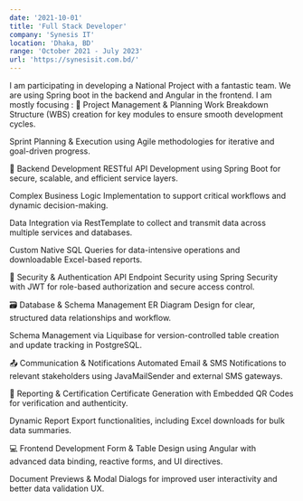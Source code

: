 ```yaml
---
date: '2021-10-01'
title: 'Full Stack Developer'
company: 'Synesis IT'
location: 'Dhaka, BD'
range: 'October 2021 - July 2023'
url: 'https://synesisit.com.bd/'
---
```


I am participating in developing a National Project with a
fantastic team. We are using Spring boot in the backend
and Angular in the frontend. I am mostly focusing :
📌 Project Management & Planning
Work Breakdown Structure (WBS) creation for key modules to ensure smooth development cycles.

Sprint Planning & Execution using Agile methodologies for iterative and goal-driven progress.

🧱 Backend Development
RESTful API Development using Spring Boot for secure, scalable, and efficient service layers.

Complex Business Logic Implementation to support critical workflows and dynamic decision-making.

Data Integration via RestTemplate to collect and transmit data across multiple services and databases.

Custom Native SQL Queries for data-intensive operations and downloadable Excel-based reports.

🔐 Security & Authentication
API Endpoint Security using Spring Security with JWT for role-based authorization and secure access control.

🗃️ Database & Schema Management
ER Diagram Design for clear, structured data relationships and workflow.

Schema Management via Liquibase for version-controlled table creation and update tracking in PostgreSQL.

📤 Communication & Notifications
Automated Email & SMS Notifications to relevant stakeholders using JavaMailSender and external SMS gateways.

🧾 Reporting & Certification
Certificate Generation with Embedded QR Codes for verification and authenticity.

Dynamic Report Export functionalities, including Excel downloads for bulk data summaries.

💻 Frontend Development
Form & Table Design using Angular with advanced data binding, reactive forms, and UI directives.

Document Previews & Modal Dialogs for improved user interactivity and better data validation UX.
